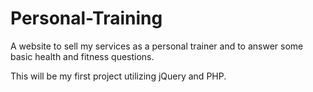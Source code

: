 # Personal-Training
A website to sell my services as a personal trainer and to answer some basic health and fitness questions. 

This will be my first project utilizing jQuery and PHP. 
